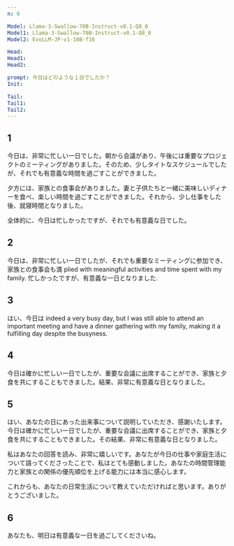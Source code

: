 ```yaml
---
n: 6

Model: Llama-3-Swallow-70B-Instruct-v0.1-Q8_0
Model1: Llama-3-Swallow-70B-Instruct-v0.1-Q8_0
Model2: EvoLLM-JP-v1-10B-f16

Head: 
Head1: 
Head2: 

prompt: 今日はどのような１日でしたか？
Init: 

Tail: 
Tail1: 
Tail2: 
---
```


## 1
今日は、非常に忙しい一日でした。朝から会議があり、午後には重要なプロジェクトのミーティングがありました。そのため、少しタイトなスケジュールでしたが、それでも有意義な時間を過ごすことができました。

夕方には、家族との食事会がありました。妻と子供たちと一緒に美味しいディナーを食べ、楽しい時間を過ごすことができました。それから、少し仕事をした後、就寝時間となりました。

全体的に、今日は忙しかったですが、それでも有意義な日でした。
## 2
今日は、非常に忙しい一日でしたが、それでも重要なミーティングに参加でき、家族との食事会も満 plied with meaningful activities and time spent with my family. 忙しかったですが、有意義な一日となりました.
## 3
はい、今日は indeed a very busy day, but I was still able to attend an important meeting and have a dinner gathering with my family, making it a fulfilling day despite the busyness.
## 4
 今日は確かに忙しい一日でしたが、重要な会議に出席することができ、家族と夕食を共にすることもできました。結果、非常に有意義な日となりました。
## 5
はい、あなたの日にあった出来事について説明していただき、感謝いたします。今日は確かに忙しい一日でしたが、重要な会議に出席することができ、家族と夕食を共にすることもできました。その結果、非常に有意義な日となりました。

私はあなたの回答を読み、非常に嬉しいです。あなたが今日の仕事や家庭生活について語ってくださったことで、私はとても感動しました。あなたの時間管理能力と家族との関係の優先順位を上げる能力には本当に感心します。

これからも、あなたの日常生活について教えていただければと思います。ありがとうございました。
## 6
 あなたも、明日は有意義な一日を過ごしてくださいね。
